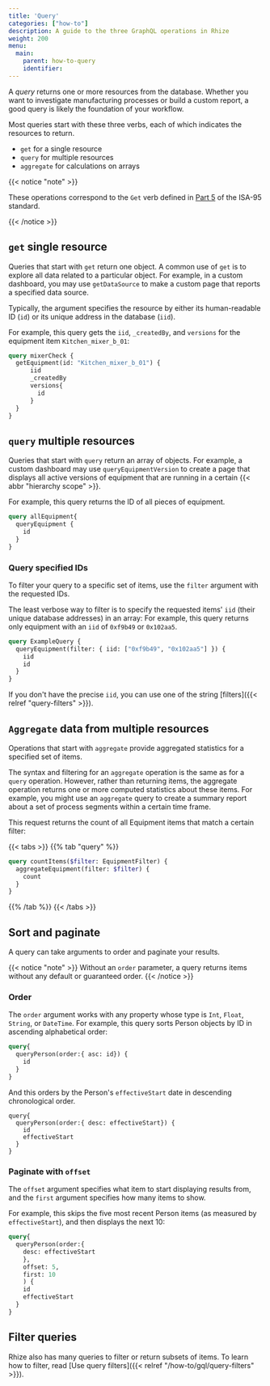 ```yaml
---
title: 'Query'
categories: ["how-to"]
description: A guide to the three GraphQL operations in Rhize
weight: 200
menu:
  main:
    parent: how-to-query
    identifier:
---
```


A _query_ returns one or more resources from the database.
Whether you want to investigate manufacturing processes or build a custom report,
a good query is likely the foundation of your workflow.

Most queries start with these three verbs, each of which indicates the resources to return.

- `get` for a single resource
- `query` for multiple resources
- `aggregate` for calculations on arrays


{{< notice "note" >}}

These operations correspond to the `Get` verb defined in [Part 5](https://www.isa.org/products/ansi-isa-95-00-05-2018-enterprise-control-system-i) of the ISA-95 standard.

{{< /notice >}}

## `get` single resource

Queries that start with `get` return one object.
A common use of `get` is to explore all data related to a particular object.
For example, in a custom dashboard, you may use `getDataSource` to make a custom page that reports a specified data source.

Typically, the argument specifies the resource by either its human-readable ID (`id`) or its unique address in the database (`iid`).

For example, this query gets the `iid`, `_createdBy`, and `versions` for the equipment item `Kitchen_mixer_b_01`:

```graphql
query mixerCheck {
  getEquipment(id: "Kitchen_mixer_b_01") {
      iid
      _createdBy
      versions{
        id
      }
  }
}
```

## `query` multiple resources

Queries that start with `query` return an array of objects.
For example, a custom dashboard may use `queryEquipmentVersion` to create a page that displays all active versions of equipment that are running in a certain {{< abbr "hierarchy scope" >}}.

For example, this query returns the ID of all pieces of equipment.

```graphql
query allEquipment{
  queryEquipment {
    id
  }
}
```

### Query specified IDs

To filter your query to a specific set of items, use the `filter` argument with the requested IDs.

The least verbose way to filter is to specify the requested items' `iid` (their unique database addresses) in an array:
For example, this query returns only equipment with an `iid` of `0xf9b49` or `0x102aa5`.

```graphql
query ExampleQuery {
  queryEquipment(filter: { iid: ["0xf9b49", "0x102aa5"] }) {
    iid
    id
  }
}
```

If you don't have the precise `iid`, you can use one of the string [filters]({{< relref "query-filters" >}}).

## `Aggregate` data from multiple resources

Operations that start with `aggregate` provide aggregated statistics for a specified set of items.

The syntax and filtering for an `aggregate` operation is the same as for a `query` operation.
However, rather than returning items, the aggregate operation returns one or more computed statistics about these items.
For example, you might use an `aggregate` query to create a summary report about a set of process segments within a certain time frame.

This request returns the count of all Equipment items that match a certain filter:

{{< tabs >}}
{{% tab "query" %}}
```graphql
query countItems($filter: EquipmentFilter) {
  aggregateEquipment(filter: $filter) {
    count
  }
}
```
{{% /tab %}}
{{< /tabs >}}

## Sort and paginate

A query can take arguments to order and paginate your results.

{{< notice "note" >}}
Without an `order` parameter, a query returns items without any default or guaranteed order.
{{< /notice >}}

### Order

The `order` argument works with any property whose type is `Int`, `Float`, `String`, or `DateTime`.
For example, this query sorts Person objects by ID in ascending alphabetical order:

```graphql
query{
  queryPerson(order:{ asc: id}) {
    id
  }
}
```

And this orders by the Person's `effectiveStart` date in descending chronological order.

```
query{
  queryPerson(order:{ desc: effectiveStart}) {
    id
    effectiveStart
  }
}
```

### Paginate with `offset`

The `offset` argument specifies what item to start displaying results from, and the `first` argument specifies how many items to show.

For example, this skips the five most recent Person items (as measured by `effectiveStart`), and then displays the next 10:

```graphql
query{
  queryPerson(order:{
    desc: effectiveStart
    },
    offset: 5,
    first: 10
    ) {
    id
    effectiveStart
  }
}
```

## Filter queries

Rhize also has many queries to filter or return subsets of items.
To learn how to filter, read [Use query filters]({{< relref "/how-to/gql/query-filters" >}}).
